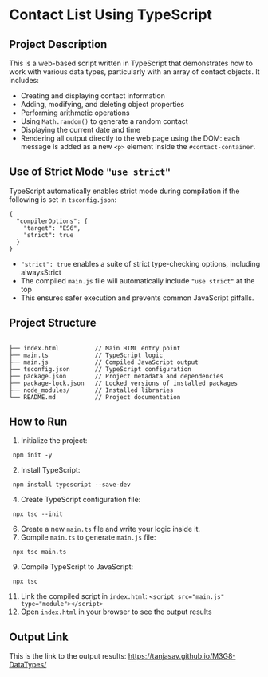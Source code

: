# Contact List Using TypeScript

## Project Description

This is a web-based script written in TypeScript that demonstrates how to work with various data types, particularly with an array of contact objects. It includes:
- Creating and displaying contact information
- Adding, modifying, and deleting object properties
- Performing arithmetic operations
- Using `Math.random()` to generate a random contact
- Displaying the current date and time
- Rendering all output directly to the web page using the DOM: each message is added as a new `<p>` element inside the `#contact-container`.

## Use of Strict Mode `"use strict"`

TypeScript automatically enables strict mode during compilation if the following is set in `tsconfig.json`:
``` 
{  
  "compilerOptions": {  
    "target": "ES6",  
    "strict": true  
  }  
}
```
- `"strict": true` enables a suite of strict type-checking options, including alwaysStrict
- The compiled `main.js` file will automatically include `"use strict"` at the top
- This ensures safer execution and prevents common JavaScript pitfalls.

## Project Structure
```

├── index.html          // Main HTML entry point  
├── main.ts             // TypeScript logic  
├── main.js             // Compiled JavaScript output  
├── tsconfig.json       // TypeScript configuration  
├── package.json        // Project metadata and dependencies  
├── package-lock.json   // Locked versions of installed packages  
├── node_modules/       // Installed libraries  
└── README.md           // Project documentation
```

## How to Run
1. Initialize the project:
```
 npm init -y
```
 
2. Install TypeScript:
```
 npm install typescript --save-dev
```
4. Create TypeScript configuration file:
```
 npx tsc --init
```
6. Create a new `main.ts` file and write your logic inside it.
7. Gompile `main.ts` to generate `main.js` file:
```
 npx tsc main.ts
```
9. Compile TypeScript to JavaScript:
```
 npx tsc
```
11. Link the compiled script in `index.html`:
```<script src="main.js" type="module"></script>```
13. Open `index.html` in your browser to see the output results

##  Output Link

This is the link to the output results:
https://tanjasav.github.io/M3G8-DataTypes/
